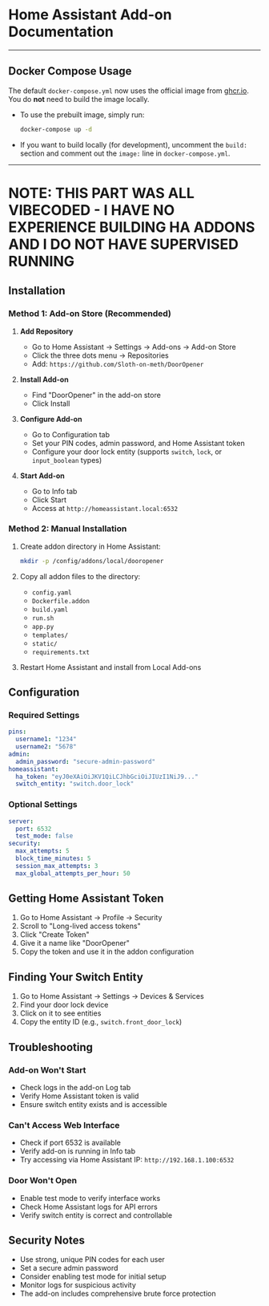 # Home Assistant Add-on Documentation

---

## Docker Compose Usage

The default `docker-compose.yml` now uses the official image from [ghcr.io](https://ghcr.io/sloth-on-meth/dooropener). You do **not** need to build the image locally.

- To use the prebuilt image, simply run:
  ```bash
  docker-compose up -d
  ```
- If you want to build locally (for development), uncomment the `build:` section and comment out the `image:` line in `docker-compose.yml`.

---

# NOTE: THIS PART WAS ALL VIBECODED - I HAVE NO EXPERIENCE BUILDING HA ADDONS AND I DO NOT HAVE SUPERVISED RUNNING

## Installation

### Method 1: Add-on Store (Recommended)

1. **Add Repository**
   - Go to Home Assistant → Settings → Add-ons → Add-on Store
   - Click the three dots menu → Repositories
   - Add: `https://github.com/Sloth-on-meth/DoorOpener`

2. **Install Add-on**
   - Find "DoorOpener" in the add-on store
   - Click Install

3. **Configure Add-on**
   - Go to Configuration tab
   - Set your PIN codes, admin password, and Home Assistant token
   - Configure your door lock entity (supports `switch`, `lock`, or `input_boolean` types)

4. **Start Add-on**
   - Go to Info tab
   - Click Start
   - Access at `http://homeassistant.local:6532`

### Method 2: Manual Installation

1. Create addon directory in Home Assistant:
   ```bash
   mkdir -p /config/addons/local/dooropener
   ```

2. Copy all addon files to the directory:
   - `config.yaml`
   - `Dockerfile.addon` 
   - `build.yaml`
   - `run.sh`
   - `app.py`
   - `templates/`
   - `static/`
   - `requirements.txt`

3. Restart Home Assistant and install from Local Add-ons

## Configuration

### Required Settings

```yaml
pins:
  username1: "1234"
  username2: "5678"
admin:
  admin_password: "secure-admin-password"
homeassistant:
  ha_token: "eyJ0eXAiOiJKV1QiLCJhbGciOiJIUzI1NiJ9..."
  switch_entity: "switch.door_lock"
```

### Optional Settings

```yaml
server:
  port: 6532
  test_mode: false
security:
  max_attempts: 5
  block_time_minutes: 5
  session_max_attempts: 3
  max_global_attempts_per_hour: 50
```

## Getting Home Assistant Token

1. Go to Home Assistant → Profile → Security
2. Scroll to "Long-lived access tokens"
3. Click "Create Token"
4. Give it a name like "DoorOpener"
5. Copy the token and use it in the addon configuration

## Finding Your Switch Entity

1. Go to Home Assistant → Settings → Devices & Services
2. Find your door lock device
3. Click on it to see entities
4. Copy the entity ID (e.g., `switch.front_door_lock`)

## Troubleshooting

### Add-on Won't Start
- Check logs in the add-on Log tab
- Verify Home Assistant token is valid
- Ensure switch entity exists and is accessible

### Can't Access Web Interface
- Check if port 6532 is available
- Verify add-on is running in Info tab
- Try accessing via Home Assistant IP: `http://192.168.1.100:6532`

### Door Won't Open
- Enable test mode to verify interface works
- Check Home Assistant logs for API errors
- Verify switch entity is correct and controllable

## Security Notes

- Use strong, unique PIN codes for each user
- Set a secure admin password
- Consider enabling test mode for initial setup
- Monitor logs for suspicious activity
- The add-on includes comprehensive brute force protection
